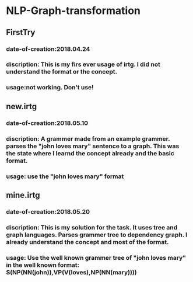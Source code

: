# NLP-Graph-transformation
## FirstTry
### date-of-creation:2018.04.24
### discription: This is my firs ever usage of irtg. I did not understand the format or the concept.
### usage:not working. Don't use!
## new.irtg
### date-of-creation:2018.05.10
### discription: A grammer made from an example grammer. parses the "john loves mary" sentence to a graph. This was the state where I learnd the concept already and the basic format.
### usage: use the "john loves mary" format
## mine.irtg
### date-of-creation:2018.05.20
### discription: This is my solution for the task. It uses tree and graph languages. Parses grammer tree to dependency graph. I already understand the concept and most of the format. 
### usage: Use the well known grammer tree of "john loves mary" in the well known format: S(NP(NN(john)),VP(V(loves),NP(NN(mary))))
